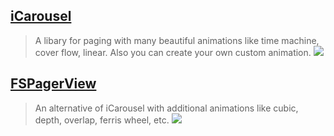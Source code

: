 [iCarousel](https://github.com/nicklockwood/iCarousel)
--
> A libary for paging with many beautiful animations like time machine, cover flow, linear. Also you can create your own custom animation.
![](https://camo.githubusercontent.com/42a9e068bb8aab651d25a0998da709719704ce34/687474703a2f2f672e7265636f726469742e636f2f517032453559364d41652e676966)



[FSPagerView](https://github.com/WenchaoD/FSPagerView)
--
>An alternative of iCarousel with additional animations like cubic, depth, overlap, ferris wheel, etc.
![](https://cloud.githubusercontent.com/assets/5186464/22686431/198905aa-ed5f-11e6-9312-ec371c8c4e44.gif)
